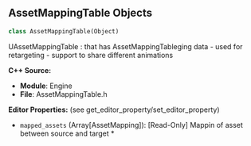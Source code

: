 ## AssetMappingTable Objects

```python
class AssetMappingTable(Object)
```

UAssetMappingTable : that has AssetMappingTableging data
        - used for retargeting
        - support to share different animations

**C++ Source:**

- **Module**: Engine
- **File**: AssetMappingTable.h

**Editor Properties:** (see get_editor_property/set_editor_property)

- ``mapped_assets`` (Array[AssetMapping]):  [Read-Only] Mappin of asset between source and target *

<a id="unreal.MovieScene"></a>